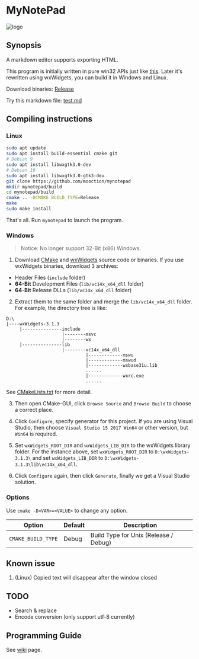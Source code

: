 # MyNotePad

![logo](static/mynotepad.ico)

## Synopsis

A markdown editor supports exporting HTML.

This program is initially written in pure win32 APIs just like [this](https://msdn.microsoft.com/en-us/library/windows/desktop/ms646268(v=vs.85).aspx). Later it's rewritten using wxWidgets, you can build it in Windows and Linux.

Download binaries: [Release](../../releases)

Try this markdown file: [test.md](test.md)

## Compiling instructions

### Linux

```bash
sudo apt update
sudo apt install build-essential cmake git
# Debian 9
sudo apt install libwxgtk3.0-dev
# Debian 10
sudo apt install libwxgtk3.0-gtk3-dev
git clone https://github.com/mooction/mynotepad
mkdir mynotepad/build
cd mynotepad/build
cmake .. -DCMAKE_BUILD_TYPE=Release
make
sudo make install
```

That's all. Run `mynotepad` to launch the program.

### Windows

> Notice: No longer support 32-Bit (x86) Windows.

1. Download [CMake](https://cmake.org/download/) and [wxWidgets](http://www.wxwidgets.org/downloads/) source code or binaries. If you use wxWidgets binaries, download 3 archives:

- Header Files (`include` folder)
- **64-Bit** Development Files (`lib/vc14x_x64_dll` folder)
- **64-Bit** Release DLLs (`lib/vc14x_x64_dll` folder)

2. Extract them to the same folder and merge the `lib/vc14x_x64_dll` folder. For example, the directory tree is like:

```text
D:\
|----wxWidgets-3.1.3
     |---------------include
                     |--------msvc
                     |--------wx
     |---------------lib
                     |--------vc14x_x64_dll
                              |-------------mswu
                              |-------------mswud
                              |-------------wxbase31u.lib
                              ......
                              |-------------wxrc.exe
                              ......
```

See [CMakeLists.txt](CMakeLists.txt) for more detail.

3. Then open CMake-GUI, click `Browse Source` and `Browse Build` to choose a correct place.

4. Click `Configure`, specify generator for this project. If you are using Visual Studio, then choose `Visual Studio 15 2017 Win64` or other version, but `Win64` is required.

5. Set `wxWidgets_ROOT_DIR` and `wxWidgets_LIB_DIR` to the wxWidgets library folder. For the instance above, set `wxWidgets_ROOT_DIR` to `D:\wxWidgets-3.1.3\` and set `wxWidgets_LIB_DIR` to `D:\wxWidgets-3.1.3\lib\vc14x_x64_dll`.

6. Click `Configure` again, then click `Generate`, finally we get a Visual Studio solution.

### Options

Use `cmake -D<VAR>=<VALUE>` to change any option.

| Option | Default | Description |
| - | - | - |
| `CMAKE_BUILD_TYPE` | Debug | Build Type for Unix (Release / Debug) |

## Known issue

1. (Linux) Copied text will disappear after the window closed

## TODO

- Search & replace
- Encode conversion (only support utf-8 currently)

## Programming Guide

See [wiki](../../wiki) page.
